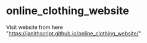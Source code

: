 # online_clothing_website

Visit website from here "https://janithscript.github.io/online_clothing_website/"
